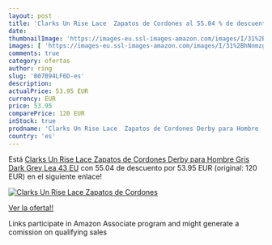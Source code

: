 ```yaml
---
layout: post
title: 'Clarks Un Rise Lace  Zapatos de Cordones al 55.04 % de descuento'
date: 
thumbnailImage: 'https://images-eu.ssl-images-amazon.com/images/I/31%2BhNnmzgUL._SL200_.jpg'
images: [ 'https://images-eu.ssl-images-amazon.com/images/I/31%2BhNnmzgUL._SL200_.jpg' ]
comments: true
category: ofertas
author: ring
slug: 'B07B94LF6D-es'
description:
actualPrice: 53.95 EUR
currency: EUR
price: 53.95
comparePrice: 120 EUR
inStock: true
prodname: 'Clarks Un Rise Lace  Zapatos de Cordones Derby para Hombre  Gris  Dark Grey Lea   43 EU'
country: 'es'
---
```


Está [Clarks Un Rise Lace  Zapatos de Cordones Derby para Hombre  Gris  Dark Grey Lea   43 EU](https://www.amazon.es/dp/B07B94LF6D/?tag=tolees-21) con 55.04 de descuento por 53.95 EUR (original: 120 EUR) en el siguiente enlace!

[![Clarks Un Rise Lace  Zapatos de Cordones](https://images-eu.ssl-images-amazon.com/images/I/31%2BhNnmzgUL._SL200_.jpg)](https://www.amazon.es/dp/B07B94LF6D/?tag=tolees-21)

[Ver la oferta!!](https://www.amazon.es/dp/B07B94LF6D/?tag=tolees-21)

Links participate in Amazon Associate program and might generate a comission on qualifying sales


